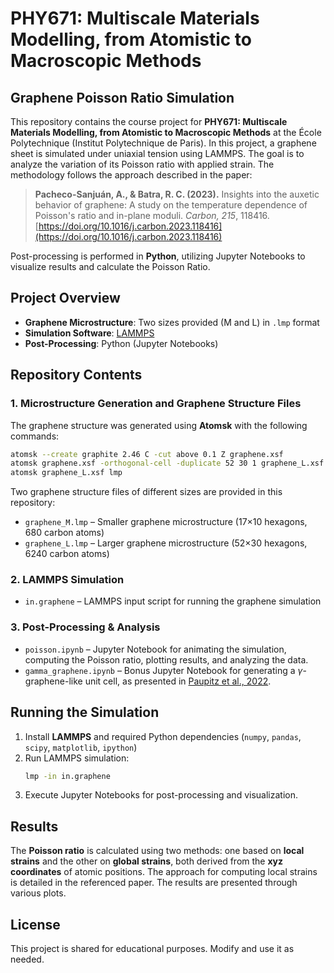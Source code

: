 # PHY671: Multiscale Materials Modelling, from Atomistic to Macroscopic Methods

## Graphene Poisson Ratio Simulation

This repository contains the course project for **PHY671: Multiscale Materials Modelling, from Atomistic to Macroscopic Methods** at the École Polytechnique (Institut Polytechnique de Paris). In this project, a graphene sheet is simulated under uniaxial tension using LAMMPS. The goal is to analyze the variation of its Poisson ratio with applied strain. The methodology follows the approach described in the paper:

> **Pacheco-Sanjuán, A., & Batra, R. C. (2023).** Insights into the auxetic behavior of graphene: A study on the temperature dependence of Poisson's ratio and in-plane moduli. *Carbon, 215*, 118416. [https://doi.org/10.1016/j.carbon.2023.118416](https://doi.org/10.1016/j.carbon.2023.118416)

Post-processing is performed in **Python**, utilizing Jupyter Notebooks to visualize results and calculate the Poisson Ratio.

## Project Overview

- **Graphene Microstructure**: Two sizes provided (M and L) in `.lmp` format
- **Simulation Software**: [LAMMPS](https://www.lammps.org/)
- **Post-Processing**: Python (Jupyter Notebooks)

## Repository Contents

### 1. Microstructure Generation and Graphene Structure Files

The graphene structure was generated using **Atomsk** with the following commands:

```sh
atomsk --create graphite 2.46 C -cut above 0.1 Z graphene.xsf
atomsk graphene.xsf -orthogonal-cell -duplicate 52 30 1 graphene_L.xsf
atomsk graphene_L.xsf lmp
```

Two graphene structure files of different sizes are provided in this repository:
- `graphene_M.lmp` – Smaller graphene microstructure (17×10 hexagons, 680 carbon atoms)
- `graphene_L.lmp` – Larger graphene microstructure (52×30 hexagons, 6240 carbon atoms)

### 2. LAMMPS Simulation

- `in.graphene` – LAMMPS input script for running the graphene simulation

### 3. Post-Processing & Analysis

- `poisson.ipynb` – Jupyter Notebook for animating the simulation, computing the Poisson ratio, plotting results, and analyzing the data.
- `gamma_graphene.ipynb` – Bonus Jupyter Notebook for generating a $\gamma$-graphene-like unit cell, as presented in [Paupitz et al., 2022](https://doi.org/10.1016/j.cplett.2021.139220).

## Running the Simulation

1. Install **LAMMPS** and required Python dependencies (`numpy`, `pandas`, `scipy`, `matplotlib`, `ipython`)
2. Run LAMMPS simulation:
   ```sh
   lmp -in in.graphene
   ```
3. Execute Jupyter Notebooks for post-processing and visualization.

## Results

The **Poisson ratio** is calculated using two methods: one based on **local strains** and the other on **global strains**, both derived from the **xyz coordinates** of atomic positions. The approach for computing local strains is detailed in the referenced paper. The results are presented through various plots.

## License

This project is shared for educational purposes. Modify and use it as needed.

